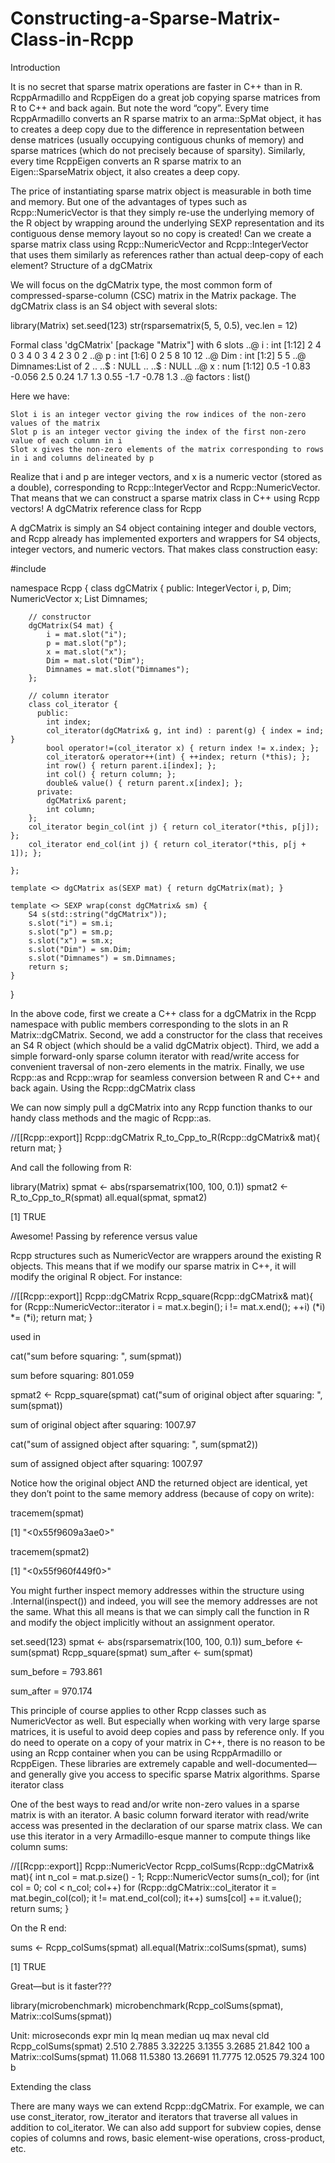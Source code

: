 # Constructing-a-Sparse-Matrix-Class-in-Rcpp

Introduction

It is no secret that sparse matrix operations are faster in C++ than in R. RcppArmadillo and RcppEigen do a great job copying sparse matrices from R to C++ and back again. But note the word “copy”. Every time RcppArmadillo converts an R sparse matrix to an arma::SpMat object, it has to creates a deep copy due to the difference in representation between dense matrices (usually occupying contiguous chunks of memory) and sparse matrices (which do not precisely because of sparsity). Similarly, every time RcppEigen converts an R sparse matrix to an Eigen::SparseMatrix object, it also creates a deep copy.

The price of instantiating sparse matrix object is measurable in both time and memory. But one of the advantages of types such as Rcpp::NumericVector is that they simply re-use the underlying memory of the R object by wrapping around the underlying SEXP representation and its contiguous dense memory layout so no copy is created! Can we create a sparse matrix class using Rcpp::NumericVector and Rcpp::IntegerVector that uses them similarly as references rather than actual deep-copy of each element?
Structure of a dgCMatrix

We will focus on the dgCMatrix type, the most common form of compressed-sparse-column (CSC) matrix in the Matrix package. The dgCMatrix class is an S4 object with several slots:

library(Matrix)
set.seed(123)
str(rsparsematrix(5, 5, 0.5), vec.len = 12)

Formal class 'dgCMatrix' [package "Matrix"] with 6 slots
  ..@ i       : int [1:12] 2 4 0 3 4 0 3 4 2 3 0 2
  ..@ p       : int [1:6] 0 2 5 8 10 12
  ..@ Dim     : int [1:2] 5 5
  ..@ Dimnames:List of 2
  .. ..$ : NULL
  .. ..$ : NULL
  ..@ x       : num [1:12] 0.5 -1 0.83 -0.056 2.5 0.24 1.7 1.3 0.55 -1.7 -0.78 1.3
  ..@ factors : list()

Here we have:

    Slot i is an integer vector giving the row indices of the non-zero values of the matrix
    Slot p is an integer vector giving the index of the first non-zero value of each column in i
    Slot x gives the non-zero elements of the matrix corresponding to rows in i and columns delineated by p

Realize that i and p are integer vectors, and x is a numeric vector (stored as a double), corresponding to Rcpp::IntegerVector and Rcpp::NumericVector. That means that we can construct a sparse matrix class in C++ using Rcpp vectors!
A dgCMatrix reference class for Rcpp

A dgCMatrix is simply an S4 object containing integer and double vectors, and Rcpp already has implemented exporters and wrappers for S4 objects, integer vectors, and numeric vectors. That makes class construction easy:

#include 

namespace Rcpp {
    class dgCMatrix {
    public:
        IntegerVector i, p, Dim;
        NumericVector x;
        List Dimnames;

        // constructor
        dgCMatrix(S4 mat) {
            i = mat.slot("i");
            p = mat.slot("p");
            x = mat.slot("x");
            Dim = mat.slot("Dim");
            Dimnames = mat.slot("Dimnames");
        };

        // column iterator
        class col_iterator {
          public:
            int index;
            col_iterator(dgCMatrix& g, int ind) : parent(g) { index = ind; }
            bool operator!=(col_iterator x) { return index != x.index; };
            col_iterator& operator++(int) { ++index; return (*this); };
            int row() { return parent.i[index]; };
            int col() { return column; };
            double& value() { return parent.x[index]; };
          private:
            dgCMatrix& parent;
            int column;
        };
        col_iterator begin_col(int j) { return col_iterator(*this, p[j]); };
        col_iterator end_col(int j) { return col_iterator(*this, p[j + 1]); };
        
    };

    template <> dgCMatrix as(SEXP mat) { return dgCMatrix(mat); }

    template <> SEXP wrap(const dgCMatrix& sm) {
        S4 s(std::string("dgCMatrix"));
        s.slot("i") = sm.i;
        s.slot("p") = sm.p;
        s.slot("x") = sm.x;
        s.slot("Dim") = sm.Dim;
        s.slot("Dimnames") = sm.Dimnames;
        return s;
    }
}

In the above code, first we create a C++ class for a dgCMatrix in the Rcpp namespace with public members corresponding to the slots in an R Matrix::dgCMatrix. Second, we add a constructor for the class that receives an S4 R object (which should be a valid dgCMatrix object). Third, we add a simple forward-only sparse column iterator with read/write access for convenient traversal of non-zero elements in the matrix. Finally, we use Rcpp::as and Rcpp::wrap for seamless conversion between R and C++ and back again.
Using the Rcpp::dgCMatrix class

We can now simply pull a dgCMatrix into any Rcpp function thanks to our handy class methods and the magic of Rcpp::as.

//[[Rcpp::export]]
Rcpp::dgCMatrix R_to_Cpp_to_R(Rcpp::dgCMatrix& mat){
    return mat;
}

And call the following from R:

library(Matrix)
spmat <- abs(rsparsematrix(100, 100, 0.1))
spmat2 <- R_to_Cpp_to_R(spmat)
all.equal(spmat, spmat2)

[1] TRUE

Awesome!
Passing by reference versus value

Rcpp structures such as NumericVector are wrappers around the existing R objects. This means that if we modify our sparse matrix in C++, it will modify the original R object. For instance:

//[[Rcpp::export]]
Rcpp::dgCMatrix Rcpp_square(Rcpp::dgCMatrix& mat){
    for (Rcpp::NumericVector::iterator i = mat.x.begin(); i != mat.x.end(); ++i)
        (*i) *= (*i);
    return mat;
}

used in

cat("sum before squaring: ", sum(spmat))

sum before squaring:  801.059

spmat2 <- Rcpp_square(spmat)
cat("sum of original object after squaring: ", sum(spmat))

sum of original object after squaring:  1007.97

cat("sum of assigned object after squaring: ", sum(spmat2))

sum of assigned object after squaring:  1007.97

Notice how the original object AND the returned object are identical, yet they don’t point to the same memory address (because of copy on write):

tracemem(spmat)

[1] "<0x55f9609a3ae0>"

tracemem(spmat2)

[1] "<0x55f960f449f0>"

You might further inspect memory addresses within the structure using .Internal(inspect()) and indeed, you will see the memory addresses are not the same. What this all means is that we can simply call the function in R and modify the object implicitly without an assignment operator.

set.seed(123)
spmat <- abs(rsparsematrix(100, 100, 0.1))
sum_before <- sum(spmat)
Rcpp_square(spmat)
sum_after <- sum(spmat)

sum_before =  793.861


sum_after  =  970.174

This principle of course applies to other Rcpp classes such as NumericVector as well. But especially when working with very large sparse matrices, it is useful to avoid deep copies and pass by reference only. If you do need to operate on a copy of your matrix in C++, there is no reason to be using an Rcpp container when you can be using RcppArmadillo or RcppEigen. These libraries are extremely capable and well-documented—and generally give you access to specific sparse Matrix algorithms.
Sparse iterator class

One of the best ways to read and/or write non-zero values in a sparse matrix is with an iterator. A basic column forward iterator with read/write access was presented in the declaration of our sparse matrix class. We can use this iterator in a very Armadillo-esque manner to compute things like column sums:

//[[Rcpp::export]]
Rcpp::NumericVector Rcpp_colSums(Rcpp::dgCMatrix& mat){
    int n_col = mat.p.size() - 1;
    Rcpp::NumericVector sums(n_col);
    for (int col = 0; col < n_col; col++)
       for (Rcpp::dgCMatrix::col_iterator it = mat.begin_col(col); it != mat.end_col(col); it++)
           sums[col] += it.value();
    return sums;
}

On the R end:

sums <- Rcpp_colSums(spmat)
all.equal(Matrix::colSums(spmat), sums)

[1] TRUE

Great—but is it faster???

library(microbenchmark)
microbenchmark(Rcpp_colSums(spmat), Matrix::colSums(spmat))

Unit: microseconds
                   expr    min      lq     mean  median      uq    max neval cld
    Rcpp_colSums(spmat)  2.510  2.7885  3.32225  3.1355  3.2685 21.842   100  a 
 Matrix::colSums(spmat) 11.068 11.5380 13.26691 11.7775 12.0525 79.324   100   b

Extending the class

There are many ways we can extend Rcpp::dgCMatrix. For example, we can use const_iterator, row_iterator and iterators that traverse all values in addition to col_iterator. We can also add support for subview copies, dense copies of columns and rows, basic element-wise operations, cross-product, etc.
